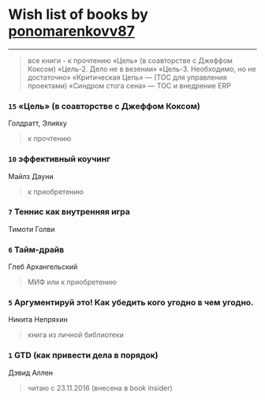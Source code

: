 # Wish list of books by [ponomarenkovv87](http://openid.yandex.ru/ponomarenkovv87/)
---

> все книги - к прочтению
> «Цель» (в соавторстве с Джеффом Коксом)
> «Цель-2. Дело не в везении»
> «Цель-3. Необходимо, но не достаточно»
> «Критическая Цепь» — (ТОС для управления проектами)
> «Синдром стога сена» — ТОС и внедрение ERP

### `15` «Цель» (в соавторстве с Джеффом Коксом)
Голдратт, Элияху
> к прочтению

### `10` эффективный коучинг
Майлз Дауни
> к приобретению

### `7` Теннис как внутренняя игра
Тимоти Голви

### `6` Тайм-драйв
Глеб Архангельский
> МИФ или к приобретению

### `5` Аргументируй это! Как убедить кого угодно в чем угодно.
Никита Непряхин
> книга из личной библиотеки

### `1` GTD (как привести дела в порядок)
Дэвид Аллен
> читаю с 23.11.2016 (внесена в book insider)

